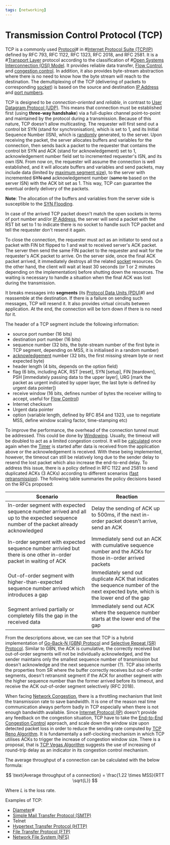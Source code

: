 ```yaml
---
tags: [networking]
---
```


# Transmission Control Protocol (TCP)

TCP is a commonly used [Protocol](202209302229.md)# in
#[Internet Protocol Suite (TCP/IP)](202206151238.md) defined by RFC 793, RFC
1122, RFC 1323, RFC 2018, and RFC 2581. It is a #[Transport Layer](202206131837.md)
protocol according to the classification of #[Open Systems Interconnection (OSI) Model](202206131632.md).
It provides reliable data transfer, [Flow Control](202209302245.md), and
[congestion control](202304261438.md). In addition, it also provides byte-stream
abstraction where there is no need to know how the byte stream will reach to the
destination. The demultiplexing of the TCP (delivering of packets to
corresponding [socket](202202172152.md)) is based on the source and destination
[IP Address](202206281021.md) and [port numbers](202206151841.md).

TCP is designed to be *connection-oriented* and *reliable*, in contrast to [User
Datagram Protocol (UDP)](202206151759.md). This means that connection must be
established first (using **three-way handshake**) via a full-duplex channel
point-to-point and maintained by the protocol during a transmission. Because of
this nature, TCP doesn't allow multicasting. The requester will first send out a
control bit SYN (stand for synchronisation), which is set to 1, and its Initial
Sequence Number (ISN), which is [randomly](202207162147.md) generated, to the
server. Upon receiving the packet, the server allocates buffers and variables
for the connection, then sends back a packet to the requester that contains the
control bit SYN and ACK (stand for acknowledgement) set to 1, acknowledgement
number field set to incremented requester's ISN, and its own ISN. From now on,
the requester will assume the connection is well established, and it will
allocate buffers and variables and send packets, may include data (limited by
[maximum segment size](202303282019.md)), to the server with incremented ~~SYN
and~~ acknowledgement number (~~same to~~ based on the server ISN) with the ACK
bit set as 1. This way, TCP can guarantee the eventual orderly delivery of the
packets.

**Note**: The allocation of the buffers and variables from the server side is
susceptible to the [SYN Flooding](202304261356.md).

In case of the arrived TCP packet doesn't match the open sockets in terms of
port number and/or [IP Address](202206281021.md), the server will send a packet
with the RST bit set to 1 to indicate there is no socket to handle such TCP
packet and tell the requester don't resend it again.

To close the connection, the requester must act as an initiator to send out a
packet with FIN bit flipped to 1 and wait to received server's ACK packet. The
server then send the same FIN packet to the requester and wait for the
requester's ACK packet to arrive. On the server side, once the final ACK packet
arrived, it immediately destroys all the related [socket](202202172152.md)
resources. On the other hand, the client will wait at least 30 seconds (or 1 or 2
minutes depending on the implementation) before shutting down the resources. The
waiting is necessary to handle a situation when the final ACK was lost during
the transmission.

It breaks messages into **segments** (its [Protocol Data Units (PDU)](202206131643.md)#)
and reassemble at the destination. If there is a failure on sending such
messages, TCP will resend it. It also provides virtual circuits between
application. At the end, the connection will be torn down if there is no need
for it.

The header of a TCP segment include the following information:
- source port number (16 bits)
- destination port number (16 bits)
- sequence number (32 bits, the byte-stream number of the first byte in TCP
  segment, depending on MSS, it is initialised in a random number)
- [acknowledgement](202303141902.md) number (32 bits, the first missing stream
  byte or next expected byte)
- header length (4 bits, depends on the option field)
- flag (6 bits, including ACK, RST [reset], SYN [setup], FIN [teardown], PSH
  [immediately passing data to the upper layer], URG [mark the packet as urgent
  indicated by upper layer, the last byte is defined by urgent data pointer])
- receive window (16 bits, defines number of bytes the receiver willing to
  accept, useful for [Flow Control](202209302245.md))
- Internet checksum
- Urgent data pointer
- option (variable length, defined by RFC 854 and 1323, use to negotiate MSS,
  define window scaling factor, time-stamping etc)

To improve the performance, the overhead of the connection tunnel must be
addressed. This could be done by [Windowing](202304261406.md). Usually, the
timeout will be doubled to act as a limited congestion control. It will be
[calculated](202303292133.md) once again when the [Timer](202404061106.md) is
started after data is received from the application above or the acknowledgement
is received. With these being implemented, however, the timeout can still be
relatively long due to the sender delay to resend the lost packet which also
increase the end-to-end delay. To address this issue, there is a policy defined
in RFC 1122 and 2581 to send duplicated ACKs (3 ACKs) according to different
scenarios ([fast retransmission](202304211524.md)). The following table
summaries the policy decisions based on the RFCs proposed:

| Scenario                                                                                                                             | Reaction                                                                                                                           |
| ---                                                                                                                                  | ---                                                                                                                                |
| In-order segment with expected sequence number arrived and all up to the expected sequence number of the packet already acknowledged | Delay the sending of ACK up to 500ms, if the next in-order packet doesn't arrive, send an ACK                                      |
| In-order segment with expected sequence number arrivied but there is one other in-order packet in waiting of ACK                     | Immediately send out an ACK with cumulative sequence number and the ACKs for those in-order arrived packets                        |
| Out-of-order segment with higher-than-expected sequence number arrived which introduces a gap                                        | Immediately send out duplicate ACK that indicates the sequence number of the next expected byte, which is the lower end of the gap |
| Segment arrived partially or completely fills the gap in the received data                                                           | Immediately send out ACK where the sequence number starts at the lower end of the gap                                              |

From the descriptions above, we can see that TCP is a hybrid implementation of
[Go-Back-N (GBN) Protocol](202303141912.md) and [Selective Repeat (SR) Protocol](202303211253.md).
Similar to GBN, the ACK is cumulative, the correctly received but out-of-order
segments will not be individually acknowledged, and the sender maintains only
the smallest sequence number of transmission but doesn't acknowledge and the
next sequence number (?). TCP also inherits the properties from SR where the
buffer correctly receives but out-of-order segments, doesn't retransmit segment
if the ACK for another segment with the higher sequence number than the former
arrived before its timeout, and receive the ACK out-of-order segment
selectively (RFC 2018).

When facing [Network Congestion](202209302043.md), there is a throttling
mechanism that limit the transmission rate to save bandwidth. It is one of the
reason real time communication always perform badly in TCP especially when there
is not enough bandwidth available. Since [Internet Protocol (IP)](202206151223.md)
doesn't provide any feedback on the congestion situation, TCP have to take the
[End-to-End Congestion Control](202304261438.md) approach, and scale down the
window size upon detected packet loss in order to reduce the sending rate
computed by [TCP Reno Algorithm](202305031946.md). It is fundamentally a
self-clocking mechanism in which TCP utilises ACKs to trigger the increase of
congestion window size. There is a proposal, that is [TCP Vegas Algorithm](202305031935.md)
suggests the use of increasing of round-trip delay as an indicator in its
congestion control mechanism.

The average throughput of a connection can be calculated with the below formula:

$$
\text{Average throughput of a connection} = \frac{1.22 \times MSS}{RTT \sqrt{L}}
$$

Where $L$ is the loss rate.

Examples of TCP:
- [Diameter](202210221333.md)#
- [Simple Mail Transfer Protocol (SMTP)](202302251327.md)
- Telnet
- [Hypertext Transfer Protocol (HTTP)](202202211439.md)
- [File Transfer Protocol (FTP)](202210221515.md)
- [Network File System (NFS)](202302131659.md)
